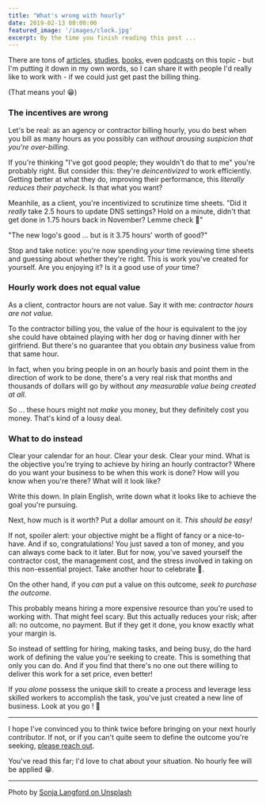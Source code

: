 ```yaml
---
title: "What's wrong with hourly"
date: 2019-02-13 00:00:00
featured_image: '/images/clock.jpg'
excerpt: By the time you finish reading this post ...
---
```


There are tons of [articles](https://www.thecut.com/2019/02/why-freelancing-creates-anxiety-about-money.html), [studies](https://www.hbs.edu/faculty/Publication%20Files/Making%20Seconds%20Count_24e6d6b5-5645-47a0-a4ab-70dd11653f5a.pdf), [books](https://jonathanstark.com/hbin), even [podcasts](https://www.ditchinghourly.com/) on this topic - but I'm putting it down in my own words, so I can share it with people I'd really like to work with - if we could just get past the billing thing.

(That means you! 😁)

### The incentives are wrong

Let's be real: as an agency or contractor billing hourly, you do best when you bill as many hours as you possibly can _without arousing suspicion that you're over-billing._ 

If you're thinking "I've got good people; they wouldn't do that to me" you're probably right. But consider this: they're _deincentivized_ to work efficiently. Getting better at what they do, improving their performance, this _literally reduces their paycheck._ Is that what you want?

Meanhile, as a client, you're incentivized to scrutinize time sheets. "Did it _really_ take 2.5 hours to update DNS settings? Hold on a minute, didn't that get done in 1.75 hours back in November? Lemme check 🤔"

"The new logo's good ... but is it 3.75 hours' worth of good?" 

Stop and take notice: you're now spending _your_ time reviewing time sheets and guessing about whether they're right. This is work you've created for yourself. Are you enjoying it? Is it a good use of _your_ time?

### Hourly work does not equal value

As a client, contractor hours are not value. Say it with me: _contractor hours are not value._ 

To the contractor billing you, the value of the hour is equivalent to the joy she could have obtained playing with her dog or having dinner with her girlfriend. But there's no guarantee that you obtain _any_ business value from that same hour. 

In fact, when you bring people in on an hourly basis and point them in the direction of work to be done, there's a very real risk that months and thousands of dollars will go by without _any measurable value being created at all._ 

So ... these hours might not _make_ you money, but they definitely cost you money. That's kind of a lousy deal.

### What to do instead

Clear your calendar for an hour. Clear your desk. Clear your mind. What is the objective you're trying to achieve by hiring an hourly contractor? Where do you want your business to be when this work is done? How will you know when you're there? What will it look like?

Write this down. In plain English, write down what it looks like to achieve the goal you're pursuing.

Next, how much is it worth? Put a dollar amount on it. _This should be easy!_ 

If not, spoiler alert: your objective might be a flight of fancy or a nice-to-have. And if so, congratulations! You just saved a ton of money, and you can always come back to it later. But for now, you've saved yourself the contractor cost, the management cost, and the stress involved in taking on this non-essential project. Take another hour to celebrate 🍾.

On the other hand, if you _can_ put a value on this outcome, _seek to purchase the outcome_.

This probably means hiring a more expensive resource than you're used to working with. That might feel scary.  But this actually reduces your risk; after all: no outcome, no payment. But if they get it done, you know exactly what your margin is.

So instead of settling for hiring, making tasks, and being busy, do the hard work of defining the value you're seeking to create. This is something that only you can do. And if you find that there's no one out there willing to deliver this work for a set price, even better! 

If _you alone_ possess the unique skill to create a process and leverage less skilled workers to accomplish the task, you've just created a new line of business. Look at you go ! 🚀

---

I hope I've convinced you to think twice before bringing on your next hourly contributor. If not, or if you can't quite seem to define the outcome you're seeking, [please reach out](/contact/). 

You've read this far; I'd love to chat about your situation. No hourly fee will be applied 😁.

---

Photo by [Sonja Langford on Unsplash](https://unsplash.com/photos/eIkbSc3SDtI)

